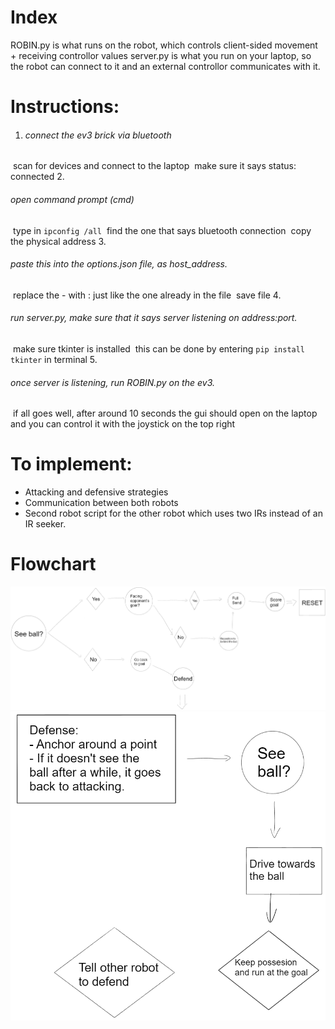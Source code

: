 # Index
ROBIN.py is what runs on the robot, which controls client-sided movement + receiving controllor values
server.py is what you run on your laptop, so the robot can connect to it and an external controllor communicates with it.

# Instructions:
1. <h6>connect the ev3 brick via bluetooth</h6>
&nbsp;scan for devices and connect to the laptop
&nbsp;make sure it says status: connected
2. <h6>open command prompt (cmd)</h6>
&nbsp;type in `ipconfig /all`
&nbsp;find the one that says bluetooth connection
&nbsp;copy the physical address
3. <h6>paste this into the options.json file, as host_address.</h6>
&nbsp;replace the - with : just like the one already in the file
&nbsp;save file
4. <h6>run server.py, make sure that it says server listening on address:port.</h6>
&nbsp;make sure tkinter is installed
&nbsp;this can be done by entering `pip install tkinter` in terminal
5. <h6>once server is listening, run ROBIN.py on the ev3.</h6>
&nbsp;if all goes well, after around 10 seconds the gui should open on the laptop and you can control it with the joystick on the top right

# To implement:
- Attacking and defensive strategies
- Communication between both robots
- Second robot script for the other robot which uses two IRs instead of an IR seeker.

# Flowchart
![Flowchart](/assets/img1.png?raw=true "Flowchart")
![Defense](/assets/img2.png?raw=true "Defense")